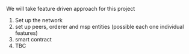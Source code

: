 We will take feature driven approach for this project
1. Set up the network
2. set up peers, orderer and msp entities (possible each one individual features)
3. smart contract
4. TBC
